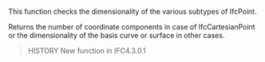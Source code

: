 This function checks the dimensionality of the various subtypes of IfcPoint.

<!-- end of short definition -->


Returns the number of coordinate components in case of IfcCartesianPoint or the dimensionality of the basis curve or surface in other cases.

> HISTORY New function in IFC4.3.0.1
